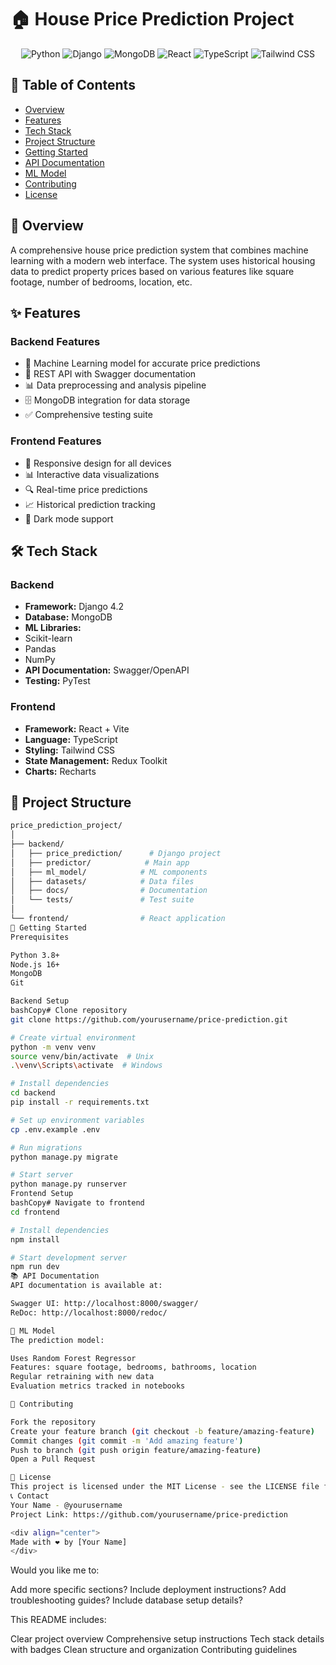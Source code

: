 # 🏠 House Price Prediction Project

<div align="center">

![Python](https://img.shields.io/badge/Python-FFD43B?style=for-the-badge&logo=python&logoColor=blue)
![Django](https://img.shields.io/badge/Django-092E20?style=for-the-badge&logo=django&logoColor=green)
![MongoDB](https://img.shields.io/badge/MongoDB-4EA94B?style=for-the-badge&logo=mongodb&logoColor=white)
![React](https://img.shields.io/badge/React-20232A?style=for-the-badge&logo=react&logoColor=61DAFB)
![TypeScript](https://img.shields.io/badge/TypeScript-007ACC?style=for-the-badge&logo=typescript&logoColor=white)
![Tailwind CSS](https://img.shields.io/badge/Tailwind_CSS-38B2AC?style=for-the-badge&logo=tailwind-css&logoColor=white)

</div>

## 📑 Table of Contents

- [Overview](#overview)
- [Features](#features)
- [Tech Stack](#tech-stack)
- [Project Structure](#project-structure)
- [Getting Started](#getting-started)
- [API Documentation](#api-documentation)
- [ML Model](#ml-model)
- [Contributing](#contributing)
- [License](#license)

## 🎯 Overview

A comprehensive house price prediction system that combines machine learning with a modern web interface. The system uses historical housing data to predict property prices based on various features like square footage, number of bedrooms, location, etc.

## ✨ Features

### Backend Features

- 🤖 Machine Learning model for accurate price predictions
- 🔄 REST API with Swagger documentation
- 📊 Data preprocessing and analysis pipeline
- 🗄️ MongoDB integration for data storage
- ✅ Comprehensive testing suite

### Frontend Features

- 📱 Responsive design for all devices
- 📊 Interactive data visualizations
- 🔍 Real-time price predictions
- 📈 Historical prediction tracking
- 🌙 Dark mode support

## 🛠️ Tech Stack

### Backend

- **Framework:** Django 4.2
- **Database:** MongoDB
- **ML Libraries:**
- Scikit-learn
- Pandas
- NumPy
- **API Documentation:** Swagger/OpenAPI
- **Testing:** PyTest

### Frontend

- **Framework:** React + Vite
- **Language:** TypeScript
- **Styling:** Tailwind CSS
- **State Management:** Redux Toolkit
- **Charts:** Recharts

## 📁 Project Structure

```bash
price_prediction_project/
│
├── backend/
│   ├── price_prediction/      # Django project
│   ├── predictor/            # Main app
│   ├── ml_model/            # ML components
│   ├── datasets/            # Data files
│   ├── docs/                # Documentation
│   └── tests/               # Test suite
│
└── frontend/                # React application
🚀 Getting Started
Prerequisites

Python 3.8+
Node.js 16+
MongoDB
Git

Backend Setup
bashCopy# Clone repository
git clone https://github.com/yourusername/price-prediction.git

# Create virtual environment
python -m venv venv
source venv/bin/activate  # Unix
.\venv\Scripts\activate  # Windows

# Install dependencies
cd backend
pip install -r requirements.txt

# Set up environment variables
cp .env.example .env

# Run migrations
python manage.py migrate

# Start server
python manage.py runserver
Frontend Setup
bashCopy# Navigate to frontend
cd frontend

# Install dependencies
npm install

# Start development server
npm run dev
📚 API Documentation
API documentation is available at:

Swagger UI: http://localhost:8000/swagger/
ReDoc: http://localhost:8000/redoc/

🤖 ML Model
The prediction model:

Uses Random Forest Regressor
Features: square footage, bedrooms, bathrooms, location
Regular retraining with new data
Evaluation metrics tracked in notebooks

🤝 Contributing

Fork the repository
Create your feature branch (git checkout -b feature/amazing-feature)
Commit changes (git commit -m 'Add amazing feature')
Push to branch (git push origin feature/amazing-feature)
Open a Pull Request

📄 License
This project is licensed under the MIT License - see the LICENSE file for details.
📞 Contact
Your Name - @yourusername
Project Link: https://github.com/yourusername/price-prediction

<div align="center">
Made with ❤️ by [Your Name]
</div>
```

Would you like me to:

Add more specific sections?
Include deployment instructions?
Add troubleshooting guides?
Include database setup details?

This README includes:

Clear project overview
Comprehensive setup instructions
Tech stack details with badges
Clean structure and organization
Contributing guidelines
